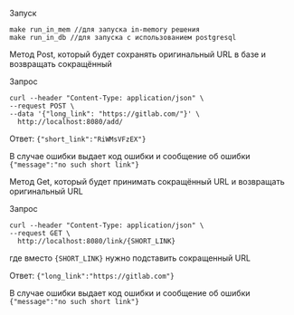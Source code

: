 Запуск

```
make run_in_mem //для запуска in-memory решения
make run_in_db //для запуска с использованием postgresql
```

Метод Post, который будет сохранять оригинальный URL в базе и возвращать сокращённый

Запрос
```
curl --header "Content-Type: application/json" \
--request POST \
--data '{"long_link": "https://gitlab.com/"}' \
  http://localhost:8080/add/
```
Ответ: ```{"short_link":"RiWMsVFzEX"}```

В случае ошибки выдает код ошибки и сообщение об ошибки ```{"message":"no such short link"}```

Метод Get, который будет принимать сокращённый URL и возвращать оригинальный URL

Запрос
```
curl --header "Content-Type: application/json" \
--request GET \
  http://localhost:8080/link/{SHORT_LINK}
```
где вместо ```{SHORT_LINK}``` нужно подставить сокращенный URL

Ответ: ```{"long_link":"https://gitlab.com"}```

В случае ошибки выдает код ошибки и сообщение об ошибки ```{"message":"no such short link"}```

